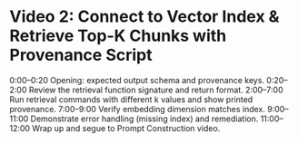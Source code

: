 # Video 2: Connect to Vector Index & Retrieve Top-K Chunks with Provenance Script

0:00–0:20 Opening: expected output schema and provenance keys.
0:20–2:00 Review the retrieval function signature and return format.
2:00–7:00 Run retrieval commands with different k values and show printed provenance.
7:00–9:00 Verify embedding dimension matches index.
9:00–11:00 Demonstrate error handling (missing index) and remediation.
11:00–12:00 Wrap up and segue to Prompt Construction video.
